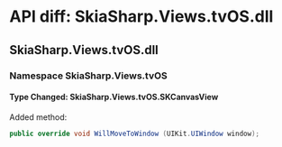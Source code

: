 # API diff: SkiaSharp.Views.tvOS.dll

## SkiaSharp.Views.tvOS.dll

### Namespace SkiaSharp.Views.tvOS

#### Type Changed: SkiaSharp.Views.tvOS.SKCanvasView

Added method:

```csharp
public override void WillMoveToWindow (UIKit.UIWindow window);
```



